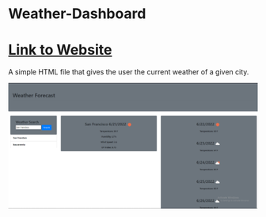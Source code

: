 # Weather-Dashboard
# [Link to Website](https://willtham1.github.io/Weather-Dashboard/)

A simple HTML file that gives the user the current weather of a given city.

![Weather Forecast](/WeatherForecast.png)
